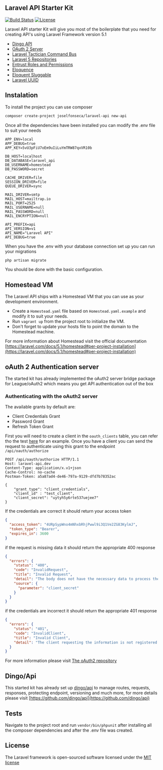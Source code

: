 ## Laravel API Starter Kit

[![Build Status](https://travis-ci.org/joselfonseca/laravel-api.svg)](https://travis-ci.org/joselfonseca/laravel-api)
[![License](https://poser.pugx.org/laravel/framework/license.svg)](https://packagist.org/packages/laravel/framework)

Laravel API starter Kit will give you most of the boilerplate that you need for creating API's using Laravel Framework version 5.1

- [Dingo API](https://github.com/dingo/api)
- [OAuth 2 Server](https://github.com/lucadegasperi/oauth2-server-laravel)
- [Laravel Tactician Command Bus](https://github.com/joselfonseca/laravel-tactician)
- [Laravel 5 Repositories](https://github.com/andersao/l5-repository)
- [Entrust Roles and Permissions](https://github.com/Zizaco/entrust)
- [Eloquence](https://github.com/jarektkaczyk/eloquence)
- [Eloquent Sluggable](https://github.com/cviebrock/eloquent-sluggable)
- [Laravel UUID](https://github.com/webpatser/laravel-uuid)

## Instalation

To install the project you can use composer

```bash
composer create-project joselfonseca/laravel-api new-api
```

Once all the dependencies have been installed you can modify the .env file to suit your needs

```
APP_ENV=local
APP_DEBUG=true
APP_KEY=5vU3pFiU7oEm9uIiLuYmTRW87qxVR10b

DB_HOST=localhost
DB_DATABASE=laravel_api
DB_USERNAME=homestead
DB_PASSWORD=secret

CACHE_DRIVER=file
SESSION_DRIVER=file
QUEUE_DRIVER=sync

MAIL_DRIVER=smtp
MAIL_HOST=mailtrap.io
MAIL_PORT=2525
MAIL_USERNAME=null
MAIL_PASSWORD=null
MAIL_ENCRYPTION=null

API_PREFIX=api
API_VERSION=v1
API_NAME="Laravel API"
API_DEBUG=true
```

When you have the .env with your database connection set up you can run your migrations

```bash
php artisan migrate
```

You should be done with the basic configuration.

## Homestead VM

The Laravel API ships with a Homestead VM that you can use as your development environment.

- Create a `Homestead.yaml` file based on `Homestead.yaml.example` and modify it to suit your needs.
- Run `vagrant up` from the project root to initialize the VM.
- Don't forget to update your hosts file to point the domain to the Homestead machine.

For more information about Homestead visit the official documentation [https://laravel.com/docs/5.1/homestead#per-project-installation](https://laravel.com/docs/5.1/homestead#per-project-installation)

## oAuth 2 Authentication server

The started kit has already implemented the oAuth2 server bridge package for League/oAuth2 which means you get API authentication out of the box

### Authenticating with the oAuth2 server

The available grants by default are:

- Client Credentials Grant
- Password Grant
- Refresh Token Grant

First you will need to create a client in the `oauth_clients` table, you can refer tho the test [here](https://github.com/joselfonseca/laravel-api/blob/master/tests/Auth/OAuthServerTest.php#L71) for an example. Once you have a client you can send the request to authenticate using this grant to the endpoint `/api/oauth/authorize`

```
POST /api/oauth/authorize HTTP/1.1
Host: laravel-api.dev
Content-Type: application/x.v1+json
Cache-Control: no-cache
Postman-Token: a5a87ad4-de46-797a-9129-dfd7b78352ac

{
    "grant_type": "client_credentials",
    "client_id" : "test_client",
    "client_secret": "uytyh5y6rte537uejee7"
}
```

If the credentials are correct it should return your access token

```json
{
  "access_token": "4URpSypWno4mNhxbRhjPwwl9i3Q1Ve2ZG83KylmJ",
  "token_type": "Bearer",
  "expires_in": 3600
}
```

if the request is missing data it should return the appropriate 400 response

```json
{
  "errors": {
    "status": "400",
    "code": "InvalidRequest",
    "title": "Invalid Request",
    "detail": "The body does not have the necessary data to process the transaction",
    "source": {
      "parameter": "client_secret"
    }
  }
}
```

if the credentials are incorrect it should return the appropriate 401 response

```json
{
  "errors": {
    "status": "401",
    "code": "InvalidClient",
    "title": "Invalid Client",
    "detail": "The client requesting the information is not registered in the API"
  }
}
```

For more information please visit [The oAuth2 repository](https://github.com/lucadegasperi/oauth2-server-laravel/tree/master/docs)

## Dingo/Api

This started kit has already set up [dingo/api](https://github.com/dingo/api) to manage routes, requests, responses, protecting endpoint, versioning and much more, for more details please visit [https://github.com/dingo/api](https://github.com/dingo/api) 

## Tests

Navigate to the project root and run `vendor/bin/phpunit` after installing all the composer dependencies and after the .env file was created.

## License

The Laravel framework is open-sourced software licensed under the [MIT license](http://opensource.org/licenses/MIT)
